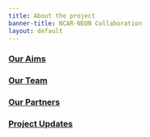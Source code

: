```yaml
---
title: About the project
banner-title: NCAR-NEON Collaboration
layout: default  
---
```


### [Our Aims](aims.html)

### [Our Team](team.html)

### [Our Partners](partners.html)

### [Project Updates](updates.html)

